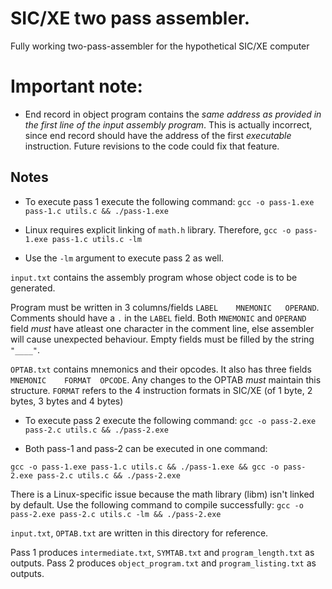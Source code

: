 # SIC/XE two pass assembler.

Fully working two-pass-assembler for the hypothetical SIC/XE computer

# Important note:

- End record in object program contains the _same address as provided in the first line of the input assembly program_. This is actually incorrect, since end record should have the address of the first _executable_ instruction. Future revisions to the code could fix that feature.

## Notes

- To execute pass 1 execute the following command:
  `gcc -o pass-1.exe pass-1.c utils.c && ./pass-1.exe`

- Linux requires explicit linking of `math.h` library. Therefore,
  `gcc -o pass-1.exe pass-1.c utils.c -lm`

- Use the `-lm` argument to execute pass 2 as well.

`input.txt` contains the assembly program whose object code is to be generated.

Program must be written in 3 columns/fields `LABEL    MNEMONIC   OPERAND`.
Comments should have a `.` in the `LABEL` field. Both `MNEMONIC` and `OPERAND` field _must_ have atleast one character in the comment line, else assembler will cause unexpected behaviour.
Empty fields must be filled by the string `"____"`.

`OPTAB.txt` contains mnemonics and their opcodes. It also has three fields `MNEMONIC    FORMAT  OPCODE`. Any changes to the OPTAB _must_ maintain this structure. `FORMAT` refers to the 4 instruction formats in SIC/XE (of 1 byte, 2 bytes, 3 bytes and 4 bytes)

- To execute pass 2 execute the following command:
  `gcc -o pass-2.exe pass-2.c utils.c && ./pass-2.exe`

- Both pass-1 and pass-2 can be executed in one command:

`gcc -o pass-1.exe pass-1.c utils.c && ./pass-1.exe && gcc -o pass-2.exe pass-2.c utils.c && ./pass-2.exe`

There is a Linux-specific issue because the math library (libm) isn't linked by default. Use the following command to compile successfully:
`gcc -o pass-2.exe pass-2.c utils.c -lm && ./pass-2.exe`

`input.txt`, `OPTAB.txt` are written in this directory for reference.

Pass 1 produces `intermediate.txt`, `SYMTAB.txt` and `program_length.txt` as outputs.
Pass 2 produces `object_program.txt` and `program_listing.txt` as outputs.
